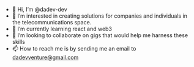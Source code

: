- 👋 Hi, I’m @dadev-dev
- 👀 I’m interested in creating solutions for companies and individuals in the telecommunications space.
- 🌱 I’m currently learning react and web3 
- 💞️ I’m looking to collaborate on gigs that would help me harness these skills
- 📫 How to reach me is by sending me an email to dadevventure@gmail.com

<!---
dadev-dev/dadev-dev is a ✨ special ✨ repository because its `README.md` (this file) appears on your GitHub profile.
You can click the Preview link to take a look at your changes.
--->

